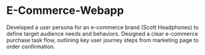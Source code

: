 # E-Commerce-Webapp
Developed a user persona for an e-commerce brand (Scott
 Headphones) to define target audience needs and behaviors.
 Designed a clear e-commerce purchase task flow, outlining key
 user journey steps from marketing page to order confirmation.
